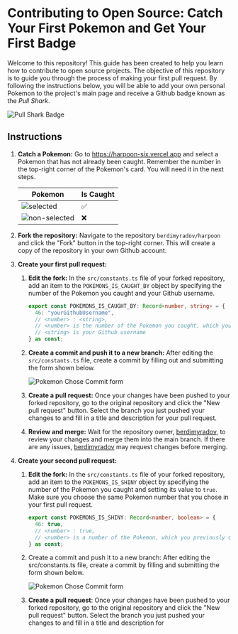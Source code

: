 # Contributing to Open Source: Catch Your First Pokemon and Get Your First Badge

Welcome to this repository! This guide has been created to help you learn how to contribute to open source projects. The objective of this repository is to guide you through the process of making your first pull request. By following the instructions below, you will be able to add your own personal Pokemon to the project's main page and receive a Github badge known as the _Pull Shark_.

![Pull Shark Badge](https://raw.githubusercontent.com/berdimyradov/harpoon/main/documentation/pull-shark-default.png)

## Instructions

1. **Catch a Pokemon:** Go to https://harpoon-six.vercel.app and select a Pokemon that has not already been caught. Remember the number in the top-right corner of the Pokemon's card. You will need it in the next steps.

   | Pokemon                                                                                                     | Is Caught |
   | ----------------------------------------------------------------------------------------------------------- | --------- |
   | ![selected](https://raw.githubusercontent.com/berdimyradov/harpoon/main/documentation/selected.png)         | ✅        |
   | ![non-selected](https://raw.githubusercontent.com/berdimyradov/harpoon/main/documentation/non-selected.png) | ❌        |

2. **Fork the repository:** Navigate to the repository `berdimyradov/harpoon` and click the "Fork" button in the top-right corner. This will create a copy of the repository in your own Github account.

3. **Create your first pull request:**

   1. **Edit the fork:** In the `src/constants.ts` file of your forked repository, add an item to the `POKEMONS_IS_CAUGHT_BY` object by specifying the number of the Pokemon you caught and your Github username.

      ```typescript
      export const POKEMONS_IS_CAUGHT_BY: Record<number, string> = {
        46: "yourGithubUsername",
        // <number> : <string>,
        // <number> is the number of the Pokemon you caught, which you can find in https://harpoon-six.vercel.app
        // <string> is your Github username
      } as const;
      ```

   2. **Create a commit and push it to a new branch:** After editing the `src/constants.ts` file, create a commit by filling out and submitting the form shown below.

      ![Pokemon Chose Commit form](https://raw.githubusercontent.com/berdimyradov/harpoon/main/documentation/chose-commit.png)

   3. **Create a pull request:** Once your changes have been pushed to your forked repository, go to the original repository and click the "New pull request" button. Select the branch you just pushed your changes to and fill in a title and description for your pull request.

   4. **Review and merge:** Wait for the repository owner, [berdimyradov](https://github.com/berdimyradov), to review your changes and merge them into the main branch. If there are any issues, [berdimyradov](https://github.com/berdimyradov) may request changes before merging.

4. **Create your second pull request:**

   1. **Edit the fork:** In the `src/constants.ts` file of your forked repository, add an item to the `POKEMONS_IS_SHINY` object by specifying the number of the Pokemon you caught and setting its value to `true`. Make sure you choose the same Pokemon number that you chose in your first pull request.

      ```typescript
      export const POKEMONS_IS_SHINY: Record<number, boolean> = {
        46: true,
        // <number> : true,
        // <number> is a number of the Pokemon, which you previously chose
      } as const;
      ```

   2. Create a commit and push it to a new branch: After editing the src/constants.ts file, create a commit by filling and submitting the form shown below.

      ![Pokemon Chose Commit form](https://raw.githubusercontent.com/berdimyradov/harpoon/main/documentation/chose-commit.png)

   3. **Create a pull request**: Once your changes have been pushed to your forked repository, go to the original repository and click the "New pull request" button. Select the branch you just pushed your changes to and fill in a title and description for
